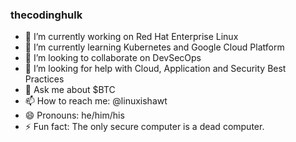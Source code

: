 ### thecodinghulk
- 🔭 I’m currently working on Red Hat Enterprise Linux
- 🌱 I’m currently learning Kubernetes and Google Cloud Platform
- 👯 I’m looking to collaborate on DevSecOps
- 🤔 I’m looking for help with Cloud, Application and Security Best Practices
- 💬 Ask me about $BTC
- 📫 How to reach me: @linuxishawt
- 😄 Pronouns: he/him/his
- ⚡ Fun fact: The only secure computer is a dead computer.
<!--
**thecodinghulk/thecodinghulk** is a ✨ _special_ ✨ repository because its `README.md` (this file) appears on your GitHub profile.

Here are some ideas to get you started:

- 🔭 I’m currently working on ...
- 🌱 I’m currently learning ...
- 👯 I’m looking to collaborate on ...
- 🤔 I’m looking for help with ...
- 💬 Ask me about ...
- 📫 How to reach me: ...
- 😄 Pronouns: ...
- ⚡ Fun fact: ...
-->
